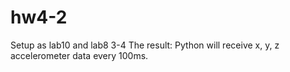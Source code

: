# hw4-2
Setup as lab10 and lab8 3-4
The result: Python will receive x, y, z accelerometer data every 100ms.
